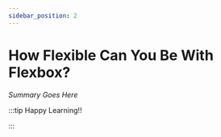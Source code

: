 ```yaml
---
sidebar_position: 2
---
```


# How Flexible Can You Be With Flexbox?

_Summary Goes Here_

:::tip Happy Learning!!

<QuestButton text="Go To Quest" link="https://app.stackup.dev/quest_page/how-flexible-can-you-be-with-flexbox" />

:::
